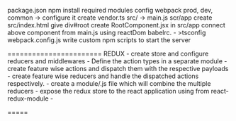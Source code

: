 package.json
npm install required modules
config
webpack prod, dev, common -> configure it
create vendor.ts
src/ -> main.js
scr/app
create src/index.html
give div#root
create RootComponent.jsx in src/app
connect above component from main.js using reactDom
babelrc. - >tsconfig
webpack.config.js
write custom npm scripts to start the server 



=======================
REDUX
    - create store and configure reducers and middlewares
    - Define the action types in a separate module
    - create feature wise actions and dispatch  them with the respective payloads 
    - create feature wise reducers and handle the dispatched actions respectively.
    - create a module/.js file which will combine the multiple reducers
    - expose the redux store to the react application using <Provider /> from react-redux-module
    - 

=====
